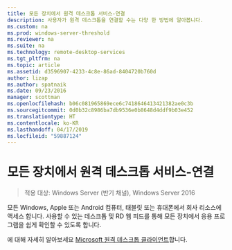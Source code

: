 ```yaml
---
title: 모든 장치에서 원격 데스크톱 서비스-연결
description: 사용자가 원격 데스크톱을 연결할 수는 다양 한 방법에 알아봅니다.
ms.custom: na
ms.prod: windows-server-threshold
ms.reviewer: na
ms.suite: na
ms.technology: remote-desktop-services
ms.tgt_pltfrm: na
ms.topic: article
ms.assetid: d3596907-4233-4c8e-86ad-8404720b760d
author: lizap
ms.author: spatnaik
ms.date: 09/23/2016
manager: scottman
ms.openlocfilehash: b06c081965869ece6c7418646413421382ae0c3b
ms.sourcegitcommit: 0d0b32c8986ba7db9536e0b8648d4ddf9b03e452
ms.translationtype: HT
ms.contentlocale: ko-KR
ms.lasthandoff: 04/17/2019
ms.locfileid: "59887124"
---
```

# <a name="remote-desktop-services---connect-from-any-device"></a>모든 장치에서 원격 데스크톱 서비스-연결

>적용 대상: Windows Server (반기 채널), Windows Server 2016

모든 Windows, Apple 또는 Android 컴퓨터, 태블릿 또는 휴대폰에서 회사 리소스에 액세스 합니다. 사용할 수 있는 데스크톱 및 RD 웹 피드를 통해 모든 장치에서 응용 프로그램을 쉽게 확인할 수 있도록 합니다.

에 대해 자세히 알아보세요 [Microsoft 원격 데스크톱 클라이언트](clients/remote-desktop-clients.md)합니다.